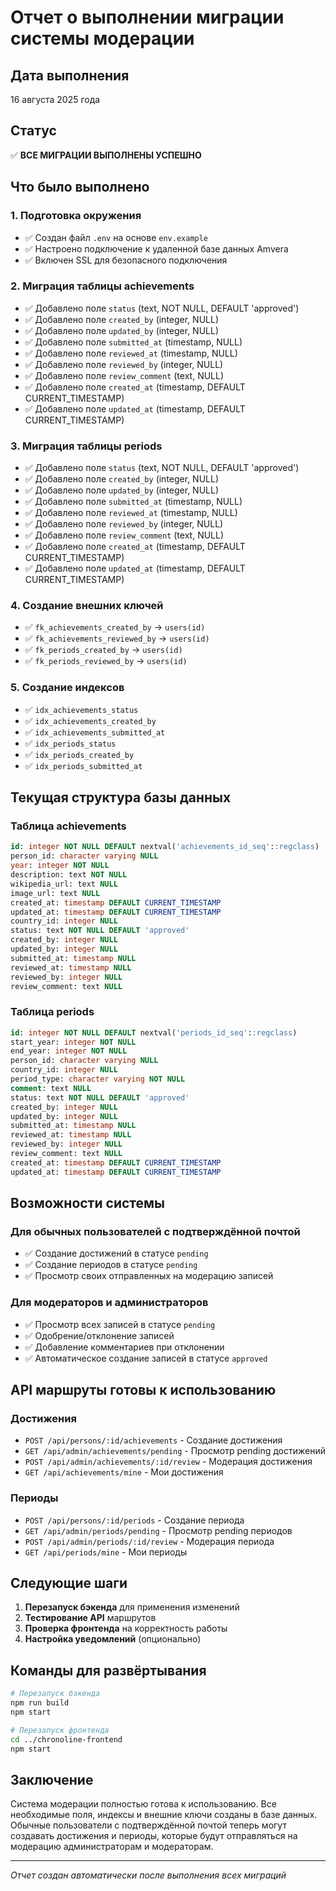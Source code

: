 # Отчет о выполнении миграции системы модерации

## Дата выполнения
16 августа 2025 года

## Статус
✅ **ВСЕ МИГРАЦИИ ВЫПОЛНЕНЫ УСПЕШНО**

## Что было выполнено

### 1. Подготовка окружения
- ✅ Создан файл `.env` на основе `env.example`
- ✅ Настроено подключение к удаленной базе данных Amvera
- ✅ Включен SSL для безопасного подключения

### 2. Миграция таблицы achievements
- ✅ Добавлено поле `status` (text, NOT NULL, DEFAULT 'approved')
- ✅ Добавлено поле `created_by` (integer, NULL)
- ✅ Добавлено поле `updated_by` (integer, NULL)
- ✅ Добавлено поле `submitted_at` (timestamp, NULL)
- ✅ Добавлено поле `reviewed_at` (timestamp, NULL)
- ✅ Добавлено поле `reviewed_by` (integer, NULL)
- ✅ Добавлено поле `review_comment` (text, NULL)
- ✅ Добавлено поле `created_at` (timestamp, DEFAULT CURRENT_TIMESTAMP)
- ✅ Добавлено поле `updated_at` (timestamp, DEFAULT CURRENT_TIMESTAMP)

### 3. Миграция таблицы periods
- ✅ Добавлено поле `status` (text, NOT NULL, DEFAULT 'approved')
- ✅ Добавлено поле `created_by` (integer, NULL)
- ✅ Добавлено поле `updated_by` (integer, NULL)
- ✅ Добавлено поле `submitted_at` (timestamp, NULL)
- ✅ Добавлено поле `reviewed_at` (timestamp, NULL)
- ✅ Добавлено поле `reviewed_by` (integer, NULL)
- ✅ Добавлено поле `review_comment` (text, NULL)
- ✅ Добавлено поле `created_at` (timestamp, DEFAULT CURRENT_TIMESTAMP)
- ✅ Добавлено поле `updated_at` (timestamp, DEFAULT CURRENT_TIMESTAMP)

### 4. Создание внешних ключей
- ✅ `fk_achievements_created_by` → `users(id)`
- ✅ `fk_achievements_reviewed_by` → `users(id)`
- ✅ `fk_periods_created_by` → `users(id)`
- ✅ `fk_periods_reviewed_by` → `users(id)`

### 5. Создание индексов
- ✅ `idx_achievements_status`
- ✅ `idx_achievements_created_by`
- ✅ `idx_achievements_submitted_at`
- ✅ `idx_periods_status`
- ✅ `idx_periods_created_by`
- ✅ `idx_periods_submitted_at`

## Текущая структура базы данных

### Таблица achievements
```sql
id: integer NOT NULL DEFAULT nextval('achievements_id_seq'::regclass)
person_id: character varying NULL
year: integer NOT NULL
description: text NOT NULL
wikipedia_url: text NULL
image_url: text NULL
created_at: timestamp DEFAULT CURRENT_TIMESTAMP
updated_at: timestamp DEFAULT CURRENT_TIMESTAMP
country_id: integer NULL
status: text NOT NULL DEFAULT 'approved'
created_by: integer NULL
updated_by: integer NULL
submitted_at: timestamp NULL
reviewed_at: timestamp NULL
reviewed_by: integer NULL
review_comment: text NULL
```

### Таблица periods
```sql
id: integer NOT NULL DEFAULT nextval('periods_id_seq'::regclass)
start_year: integer NOT NULL
end_year: integer NOT NULL
person_id: character varying NULL
country_id: integer NULL
period_type: character varying NOT NULL
comment: text NULL
status: text NOT NULL DEFAULT 'approved'
created_by: integer NULL
updated_by: integer NULL
submitted_at: timestamp NULL
reviewed_at: timestamp NULL
reviewed_by: integer NULL
review_comment: text NULL
created_at: timestamp DEFAULT CURRENT_TIMESTAMP
updated_at: timestamp DEFAULT CURRENT_TIMESTAMP
```

## Возможности системы

### Для обычных пользователей с подтверждённой почтой
- ✅ Создание достижений в статусе `pending`
- ✅ Создание периодов в статусе `pending`
- ✅ Просмотр своих отправленных на модерацию записей

### Для модераторов и администраторов
- ✅ Просмотр всех записей в статусе `pending`
- ✅ Одобрение/отклонение записей
- ✅ Добавление комментариев при отклонении
- ✅ Автоматическое создание записей в статусе `approved`

## API маршруты готовы к использованию

### Достижения
- `POST /api/persons/:id/achievements` - Создание достижения
- `GET /api/admin/achievements/pending` - Просмотр pending достижений
- `POST /api/admin/achievements/:id/review` - Модерация достижения
- `GET /api/achievements/mine` - Мои достижения

### Периоды
- `POST /api/persons/:id/periods` - Создание периода
- `GET /api/admin/periods/pending` - Просмотр pending периодов
- `POST /api/admin/periods/:id/review` - Модерация периода
- `GET /api/periods/mine` - Мои периоды

## Следующие шаги

1. **Перезапуск бэкенда** для применения изменений
2. **Тестирование API** маршрутов
3. **Проверка фронтенда** на корректность работы
4. **Настройка уведомлений** (опционально)

## Команды для развёртывания

```bash
# Перезапуск бэкенда
npm run build
npm start

# Перезапуск фронтенда
cd ../chronoline-frontend
npm start
```

## Заключение

Система модерации полностью готова к использованию. Все необходимые поля, индексы и внешние ключи созданы в базе данных. Обычные пользователи с подтверждённой почтой теперь могут создавать достижения и периоды, которые будут отправляться на модерацию администраторам и модераторам.

---
*Отчет создан автоматически после выполнения всех миграций*
